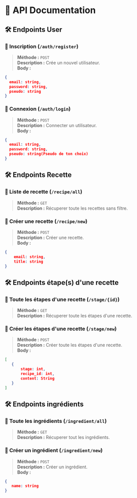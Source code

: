 # 📌 API Documentation

## 🛠️ Endpoints User

### 🔹 Inscription (`/auth/register`)
> **Méthode :** `POST`  
> **Description :** Crée un nouvel utilisateur.  
> **Body :**
```json
{
  email: string,
  password: string,
  pseudo: string
}
```
### 🔹 Connexion (`/auth/login`)
> **Méthode :** `POST`  
> **Description :** Connecter un utilisateur.  
> **Body :**
```json
{
  email: string,
  password: string,
  pseudo: string(Pseudo de ton choix)
}
```
## 🛠️ Endpoints Recette

### 🔹 Liste de recette (`/recipe/all`)
> **Méthode :** `GET`  
> **Description :** Récuperer toute les recettes sans filtre.  

### 🔹 Créer une recette (`/recipe/new`)
> **Méthode :** `POST`  
> **Description :** Créer une recette.  
> **Body :**
```json
{ 
    email: string,
    title: string
}
```

## 🛠️ Endpoints étape(s) d'une recette

### 🔹 Toute les étapes d'une recette (`/stage/{id}`)
> **Méthode :** `GET`  
> **Description :** Récuperer toute les étapes d'une recette.  

### 🔹 Créer les étapes d'une recette (`/stage/new`)
> **Méthode :** `POST`  
> **Description :** Créer toute les étapes d'une recette.  
> **Body :**
```json
[
   {
       stage: int,
       recipe_id: int,
       content: String
   }
]
```

## 🛠️ Endpoints ingrédients

### 🔹 Toute les ingrédients (`/ingredient/all`)
> **Méthode :** `GET`  
> **Description :** Récuperer tout les ingrédients.

### 🔹 Créer un ingrédient (`/ingredient/new`)
> **Méthode :** `POST`  
> **Description :** Créer un ingrédient.  
> **Body :**
```json
{
   name: string
}
```